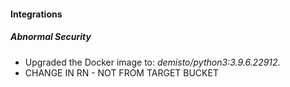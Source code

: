 #### Integrations
##### Abnormal Security
- Upgraded the Docker image to: *demisto/python3:3.9.6.22912*.
- CHANGE IN RN - NOT FROM TARGET BUCKET
